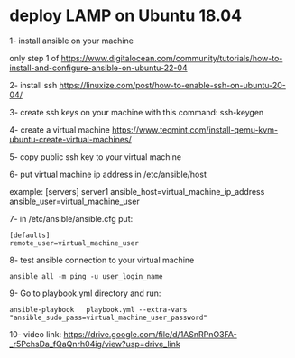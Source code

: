# deploy LAMP on Ubuntu 18.04

1- install ansible on your machine

  only step 1 of  https://www.digitalocean.com/community/tutorials/how-to-install-and-configure-ansible-on-ubuntu-22-04

2- install ssh 
   https://linuxize.com/post/how-to-enable-ssh-on-ubuntu-20-04/

3- create ssh keys on your machine with this command: ssh-keygen
   

4- create a virtual machine 
  https://www.tecmint.com/install-qemu-kvm-ubuntu-create-virtual-machines/


5- copy public ssh key to your virtual machine

6- put virtual machine ip address in /etc/ansible/host

  example: 
       [servers]
       server1 ansible_host=virtual_machine_ip_address ansible_user=virtual_machine_user

7-  in /etc/ansible/ansible.cfg put:
 
    [defaults]
    remote_user=virtual_machine_user

8- test ansible connection to your virtual machine

    ansible all -m ping -u user_login_name

9- Go to playbook.yml directory and run:

    ansible-playbook   playbook.yml --extra-vars "ansible_sudo_pass=virtual_machine_user_password"

10- video link: https://drive.google.com/file/d/1ASnRPnO3FA-_r5PchsDa_fQaQnrh04ig/view?usp=drive_link